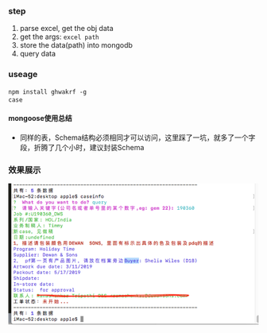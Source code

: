 ### step
1. parse excel, get the obj data
2. get the args: `excel path`
3. store the data(path) into mongodb
4. query data


### useage
```
npm install ghwakrf -g
case
```

#### mongoose使用总结
- 同样的表，Schema结构必须相同才可以访问，这里踩了一坑，就多了一个字段，折腾了几个小时，建议封装Schema


### 效果展示
![](./imgs/1.png)

